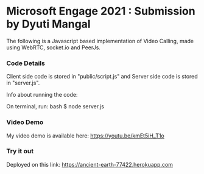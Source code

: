 # Microsoft Engage 2021 : Submission by Dyuti Mangal

The following is a Javascript based implementation of Video Calling, made using WebRTC, socket.io and PeerJs.

### Code Details

Client side code is stored in "public/script.js" and Server side code is stored in "server.js".

Info about running the code:

On terminal, run:
bash
$ node server.js

### Video Demo

My video demo is available here: https://youtu.be/kmEt5iH_T1o 

### Try it out

Deployed on this link: https://ancient-earth-77422.herokuapp.com

